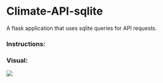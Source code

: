 # Climate-API-sqlite
A flask application that uses sqlite queries for API requests.

### Instructions:


### Visual:
![](images/ClimateAPIExample.png)